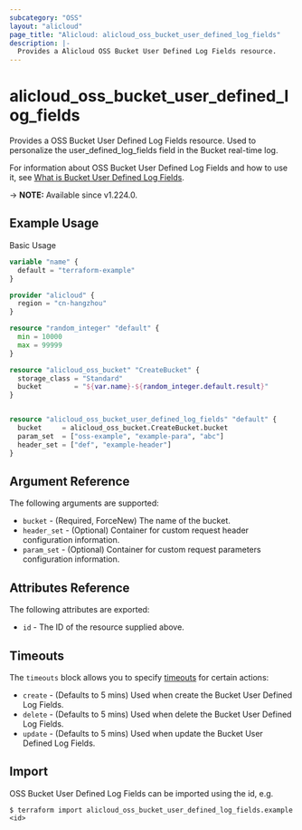 ```yaml
---
subcategory: "OSS"
layout: "alicloud"
page_title: "Alicloud: alicloud_oss_bucket_user_defined_log_fields"
description: |-
  Provides a Alicloud OSS Bucket User Defined Log Fields resource.
---
```


# alicloud_oss_bucket_user_defined_log_fields

Provides a OSS Bucket User Defined Log Fields resource. Used to personalize the user_defined_log_fields field in the Bucket real-time log.

For information about OSS Bucket User Defined Log Fields and how to use it, see [What is Bucket User Defined Log Fields](https://www.alibabacloud.com/help/en/).

-> **NOTE:** Available since v1.224.0.

## Example Usage

Basic Usage

```terraform
variable "name" {
  default = "terraform-example"
}

provider "alicloud" {
  region = "cn-hangzhou"
}

resource "random_integer" "default" {
  min = 10000
  max = 99999
}

resource "alicloud_oss_bucket" "CreateBucket" {
  storage_class = "Standard"
  bucket        = "${var.name}-${random_integer.default.result}"
}


resource "alicloud_oss_bucket_user_defined_log_fields" "default" {
  bucket     = alicloud_oss_bucket.CreateBucket.bucket
  param_set  = ["oss-example", "example-para", "abc"]
  header_set = ["def", "example-header"]
}
```

## Argument Reference

The following arguments are supported:
* `bucket` - (Required, ForceNew) The name of the bucket.
* `header_set` - (Optional) Container for custom request header configuration information.
* `param_set` - (Optional) Container for custom request parameters configuration information.

## Attributes Reference

The following attributes are exported:
* `id` - The ID of the resource supplied above.

## Timeouts

The `timeouts` block allows you to specify [timeouts](https://www.terraform.io/docs/configuration-0-11/resources.html#timeouts) for certain actions:
* `create` - (Defaults to 5 mins) Used when create the Bucket User Defined Log Fields.
* `delete` - (Defaults to 5 mins) Used when delete the Bucket User Defined Log Fields.
* `update` - (Defaults to 5 mins) Used when update the Bucket User Defined Log Fields.

## Import

OSS Bucket User Defined Log Fields can be imported using the id, e.g.

```shell
$ terraform import alicloud_oss_bucket_user_defined_log_fields.example <id>
```